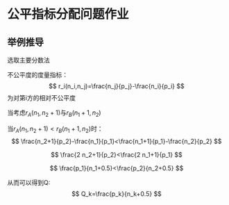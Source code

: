 # 公平指标分配问题作业

## 举例推导

选取主要分数法

不公平度的度量指标：
$$
r_i(n_i,n_j)=\frac{n_j}{p_j}-\frac{n_i}{p_i}
$$
为对第i方的相对不公平度

当考虑$r_A(n_1,n_2+1)$与$r_B(n_1+1,n_2)$

当$r_A(n_1,n_2+1)<r_B(n_1+1,n_2)$时：
$$
\frac{n_2+1}{p_2}-\frac{n_1}{p_1}<\frac{n_1+1}{p_1}-\frac{n_2}{p_2}
$$

$$
\frac{2 n_2+1}{p_2}<\frac{2 n_1+1}{p_1}
$$

$$
\frac{p_1}{n_1+0.5}<\frac{p_2}{n_2+0.5}
$$

从而可以得到Q:
$$
Q_k=\frac{p_k}{n_k+0.5}
$$


